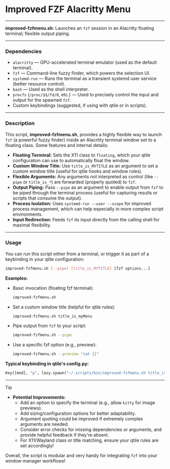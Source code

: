 # Improved FZF Alacritty Menu

---

**improved-fzfmenu.sh**: Launches an `fzf` session in an Alacritty floating terminal; flexible output piping.

---

### Dependencies

- `alacritty` — GPU-accelerated terminal emulator (used as the default terminal).
- `fzf` — Command-line fuzzy finder, which powers the selection UI.
- `systemd-run` — Runs the terminal as a transient systemd user service (better resource control).
- `bash` — Used as the shell interpreter.
- `procfs` (`/proc/$$/fd/0`, etc.) — Used to precisely control the input and output for the spawned `fzf`.
- Custom keybindings (suggested, if using with qtile or in scripts).

---

### Description

This script, **improved-fzfmenu.sh**, provides a highly flexible way to launch `fzf` (a powerful fuzzy finder) inside an Alacritty terminal window set to a floating class. Some features and internal details:

- **Floating Terminal:** Sets the X11 class to `floating`, which your qtile configuration can use to automatically float the window.
- **Custom Window Title:** Use `title_is_MYTITLE` as an argument to set a custom window title (useful for qtile hooks and window rules).
- **Flexible Arguments:** Any arguments not interpreted as control (like `--pipe` or `title_is_*`) are forwarded (properly quoted) to `fzf`.
- **Output Piping:** Pass `--pipe` as an argument to enable output from `fzf` to be piped through the terminal process (useful for capturing results or scripts that consume the output).
- **Process Isolation:** Uses `systemd-run --user --scope` for improved process management, which can help especially in more complex script environments.
- **Input Redirection:** Feeds `fzf` its input directly from the calling shell for maximal flexibility.

---

### Usage

You can run this script either from a terminal, or trigger it as part of a keybinding in your qtile configuration:

```sh
improved-fzfmenu.sh [--pipe] [title_is_MYTITLE] [fzf options...]
```

**Examples:**

- Basic invocation (floating fzf terminal):
  ```sh
  improved-fzfmenu.sh
  ```

- Set a custom window title (helpful for qtile rules):
  ```sh
  improved-fzfmenu.sh title_is_myMenu
  ```

- Pipe output from `fzf` to your script:
  ```sh
  improved-fzfmenu.sh --pipe
  ```

- Use a specific fzf option (e.g., preview):
  ```sh
  improved-fzfmenu.sh --preview "cat {}"
  ```

**Typical keybinding in qtile's config.py:**
```python
Key([mod], "p", lazy.spawn("~/.scripts/bin/improved-fzfmenu.sh title_is_launcher"))
```

---

> [!TIP]
> - **Potential Improvements:**  
>   - Add an option to specify the terminal (e.g., allow `kitty` for image previews).
>   - Add sizing/configuration options for better adaptability.
>   - Argument quoting could be improved if extremely complex arguments are needed.
>   - Consider error checks for missing dependencies or arguments, and provide helpful feedback if they're absent.
>   - For X11/Wayland class or title matching, ensure your qtile rules are set accordingly!
>
> Overall, the script is modular and very handy for integrating `fzf` into your window manager workflows!